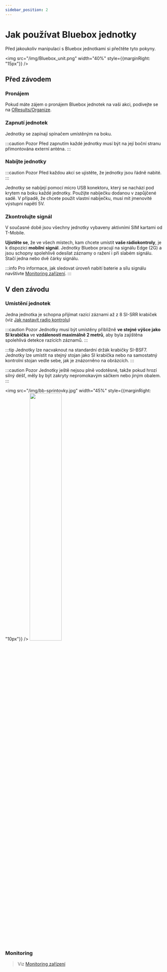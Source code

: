 ```yaml
---
sidebar_position: 2
---
```


# Jak používat Bluebox jednotky

Před jakoukoliv manipulací s Bluebox jednotkami si přečtěte tyto pokyny.

<img src="/img/Bluebox_unit.png" width="40%" style={{marginRight: "15px"}} />

## Před závodem

### Pronájem

Pokud máte zájem o pronájem Bluebox jednotek na vaši akci, podívejte se na [OResults/Organize](https://oresults.eu/organize).

### Zapnutí jednotek

Jednotky se zapínají spínačem umístěným na boku.

:::caution Pozor
Před zapnutím každé jednotky musí být na její boční stranu přimontována externí anténa.
:::

### Nabíjte jednotky

:::caution Pozor
Před každou akcí se ujistěte, že jednotky jsou řádně nabité.
:::

Jednotky se nabíjejí pomocí micro USB konektoru, který se nachází pod krytem na boku každé jednotky. Použijte nabíječku dodanou v zapůjčené sadě. V případě, že chcete použít vlastní nabíječku, musí mít jmenovité výstupní napětí 5V.

### Zkontrolujte signál

V současné době jsou všechny jednotky vybaveny aktivními SIM kartami od T-Mobile.

**Ujistěte se**, že ve všech místech, kam chcete umístit **vaše rádiokontroly**, je k dispozici **mobilní** **signál**. Jednotky Bluebox pracují na signálu Edge (2G) a jsou schopny spolehlivě odesílat záznamy o ražení i při slabém signálu. Stačí jedna nebo dvě čárky signálu.

:::info
Pro informace, jak sledovat úroveň nabití baterie a sílu signálu navštivte [Monitoring zařízení](./device-monitoring).
:::

## V den závodu

### Umístění jednotek

Jedna jednotka je schopna přijímat razící záznami až z 8 SI-SRR krabiček (viz [Jak nastavit radio kontrolu](./radio-control.md))

:::caution Pozor
Jednotky musí být umístěny přibližně **ve stejné výšce jako SI krabička** ve **vzdálenosti maximálně 2 metrů**, aby byla zajištěna spolehlivá detekce razících záznamů.
:::

:::tip
Jednotky lze nacvaknout na standardní držák krabičky SI-BSF7. Jednotky lze umístit na stejný stojan jako SI krabička nebo na samostatný kontrolní stojan vedle sebe, jak je znázorněno na obrázcích.
:::

:::caution Pozor
Jednotky ještě nejsou plně vodotěsné, takže pokud hrozí silný déšť, měly by být zakryty nepromokavým sáčkem nebo jiným obalem.
:::

<img src="/img/bb-sprintovky.jpg" width="45%" style={{marginRight: "10px"}} />
<img src="/img/velikonoce.jpg" width="45%" />

### Monitoring

>Viz [Monitoring zařízení](./device-monitoring)